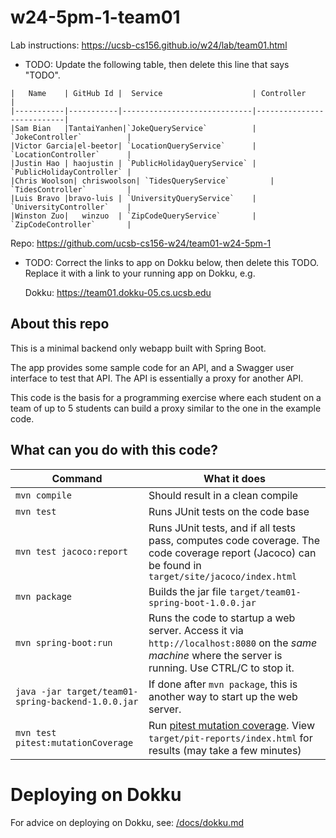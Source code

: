 # w24-5pm-1-team01

Lab instructions: <https://ucsb-cs156.github.io/w24/lab/team01.html>

* TODO: Update the following table, then delete this line that says "TODO".

```
|   Name    | GitHub Id |  Service                    | Controller                |
|-----------|-----------|-----------------------------|---------------------------|
|Sam Bian   |TantaiYanhen|`JokeQueryService`          | `JokeController`          |
|Victor Garcia|el-beetor| `LocationQueryService`      | `LocationController`      |
|Justin Hao | haojustin | `PublicHolidayQueryService` | `PublicHolidayController` |
|Chris Woolson| chriswoolson| `TidesQueryService`         | `TidesController`         |
|Luis Bravo |bravo-luis | `UniversityQueryService`    | `UniversityController`    |
|Winston Zuo|   winzuo  | `ZipCodeQueryService`       | `ZipCodeController`       |
```

Repo: https://github.com/ucsb-cs156-w24/team01-w24-5pm-1

* TODO: Correct the links to app on Dokku below,
  then delete this TODO.  Replace it with
  a link to your running app on Dokku, e.g.

  Dokku:
 https://team01.dokku-05.cs.ucsb.edu


## About this repo

This is a minimal backend only webapp built with Spring Boot.

The app provides some sample code for an API, and a Swagger user interface
to test that API.  The API is essentially a proxy for another API.

This code is the basis for a programming exercise where each student on a
team of up to 5 students can build a proxy similar to the one in the example code.

## What can you do with this code?

| Command | What it does   |
|----------|---------------------------------------|
| `mvn compile` | Should result in a clean compile |
| `mvn test` | Runs JUnit tests on the code base |
| `mvn test jacoco:report` | Runs JUnit tests, and if all tests pass, computes code coverage.  The code coverage report (Jacoco) can be found in `target/site/jacoco/index.html` |
| `mvn package` | Builds the jar file `target/team01-spring-boot-1.0.0.jar` |
| `mvn spring-boot:run` | Runs the code to startup a web server.  Access it via `http://localhost:8080` on the *same machine* where the server is running.  Use CTRL/C to stop it. |
| `java -jar target/team01-spring-backend-1.0.0.jar` | If done after `mvn package`, this is another way to start up the web server.|
| `mvn test pitest:mutationCoverage` | Run [pitest mutation coverage](https://pitest.org).  View `target/pit-reports/index.html` for results (may take a few minutes)|

# Deploying on Dokku

For advice on deploying on Dokku, see: [/docs/dokku.md](/docs/dokku.md)


